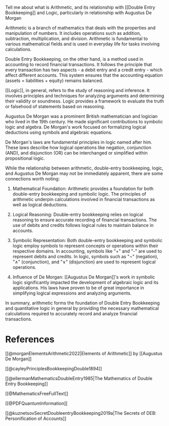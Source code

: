 Tell me about what is Arithmetic, and its relationship with [[Double Entry Bookkeeping]] and Logic, particularly in relationship with Augustus De Morgan

Arithmetic is a branch of mathematics that deals with the properties and manipulation of numbers. It includes operations such as addition, subtraction, multiplication, and division. Arithmetic is fundamental to various mathematical fields and is used in everyday life for tasks involving calculations.

Double Entry Bookkeeping, on the other hand, is a method used in accounting to record financial transactions. It follows the principle that every transaction has two aspects - a debit entry and a credit entry - which affect different accounts. This system ensures that the accounting equation (assets = liabilities + equity) remains balanced.

[[Logic]], in general, refers to the study of reasoning and inference. It involves principles and techniques for analyzing arguments and determining their validity or soundness. Logic provides a framework to evaluate the truth or falsehood of statements based on reasoning.

Augustus De Morgan was a prominent British mathematician and logician who lived in the 19th century. He made significant contributions to symbolic logic and algebra. De Morgan's work focused on formalizing logical deductions using symbols and algebraic equations.

De Morgan's laws are fundamental principles in logic named after him. These laws describe how logical operations like negation, conjunction (AND), and disjunction (OR) can be interchanged or simplified within propositional logic.

While the relationship between arithmetic, double-entry bookkeeping, logic, and Augustus De Morgan may not be immediately apparent, there are some connections worth noting:

1. Mathematical Foundation: Arithmetic provides a foundation for both double-entry bookkeeping and symbolic logic. The principles of arithmetic underpin calculations involved in financial transactions as well as logical deductions.

2. Logical Reasoning: Double-entry bookkeeping relies on logical reasoning to ensure accurate recording of financial transactions. The use of debits and credits follows logical rules to maintain balance in accounts.

3. Symbolic Representation: Both double-entry bookkeeping and symbolic logic employ symbols to represent concepts or operations within their respective domains. In accounting, symbols like "+" and "-" are used to represent debits and credits. In logic, symbols such as "¬" (negation), "∧" (conjunction), and "∨" (disjunction) are used to represent logical operations.

4. Influence of De Morgan: [[Augustus De Morgan]]'s work in symbolic logic significantly impacted the development of algebraic logic and its applications. His laws have proven to be of great importance in simplifying logical expressions and analyzing arguments.

In summary, arithmetic forms the foundation of Double Entry Bookkeeping and quantitative logic in general by providing the necessary mathematical calculations required to accurately record and analyze financial transactions.

# References

[[@morganElementsArithmetic2022|Elements of Arithmetic]] by [[Augustus De Morgan]]

[[@cayleyPrinciplesBookkeepingDouble1894]]

[[@ellermanMathematicsDoubleEntry1985|The Mathematics of Double Entry Bookkeeping]]

[[@MathematicsFreeFullText]]

[[@PDFQuantumInformation]]

[[@kuznetsovSecretDoubleentryBookkeeping2019a|The Secrets of DEB: Personification of Accounts]]